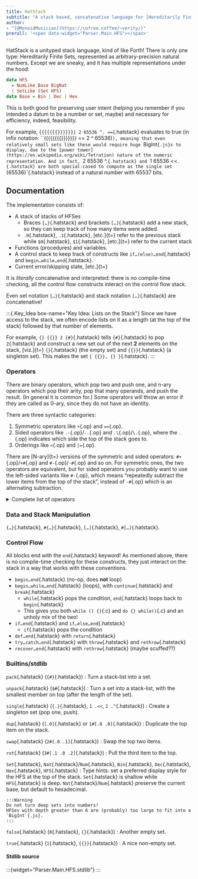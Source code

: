 ```yaml
---
title: HatStack
subtitle: "A stack based, concatenative language for [Hereditarily Finite Sets](hereditarily_finite_sets.html)"
author:
- "[@MonoidMusician](https://cofree.coffee/~verity/)"
preroll: '<span data-widget="Parser.Main.HFS"></span>'
---
```


<script src="assets/js/hfs.js"></script>

HatStack is a unityped stack language, kind of like Forth!
There is only one type: Hereditarily Finite Sets, represented as arbitrary-precision natural numbers.
Except we are sneaky, and it has multiple representations under the hood:

```purescript
data HFS
  = NumLike Base BigNat
  | SetLike (Set HFS)
data Base = Bin | Dec | Hex
```

This is both good for preserving user intent (helping you remember if you intended a datum to be a number or set, maybe) and necessary for efficiency, indeed, feasibility.

For example, `{{{{{{{}}}}}}} 2 65536 ^. ==`{.hatstack} evaluates to true (in infix notation: ``({{{{{{{}}}}}}} == 2 ^ 65536)`), meaning that
even relatively small sets like these would require huge `BigInt`{.js}s to display, due to the [power tower](https://en.wikipedia.org/wiki/Tetration) nature of the numeric representation.
And in fact, `2 65536 ^.`{.hatstack} and `1 65536 <<.`{.hatstack} are both special-cased to compute as the single set `{65536}`{.hatstack} instead of a natural number with 65537 bits.

## Documentation

The implementation consists of:

- A stack of stacks of HFSes
  - Braces `{…}`{.hatstack} and brackets `[…]`{.hatstack} add a new stack, so they can keep track of how many items were added.
  - `.0`{.hatstack}, `.1`{.hatstack}, [etc.]{t=} refer to the previous stack while `$0`{.hatstack}, `$1`{.hatstack}, [etc.]{t=} refer to the current stack
- Functions (procedures) and variables.
- A control stack to keep track of constructs like `if…(else)…end`{.hatstack} and `begin…while…end`{.hatstack}.
- Current error/skipping state, [etc.]{t=}

It is *literally* concatenative and interpreted: there is no compile-time checking, all the control flow constructs interact on the control flow stack.

Even set notation `{…}`{.hatstack} and stack notation `[…]`{.hatstack} are concatenative!

:::{.Key_Idea box-name="Key Idea: Lists on the Stack"}
Since we have access to the stack, we often encode lists on it as a length (at the top of the stack) followed by that number of elements.

For example, `{} {{}} 2 {#}`{.hatstack} tells `{#}`{.hatstack} to pop `2`{.hatstack} and construct a new set out of the next **2** elements on the stack, [viz.]{t=} `{}`{.hatstack} (the empty set) and `{{}}`{.hatstack} (a singleton set).
This makes the set `{ {{}}, {} }`{.hatstack}.
:::

### Operators

There are binary operators, which pop two and push one, and n-ary operators which pop their arity, pop that many operands, and push the result.
(In general it is common for.)
Some operators will throw an error if they are called as 0-ary, since they do not have an identity.

There are three syntactic categories:

1. Symmetric operators like `+`{.op} and `==`{.op}.
2. Sided operators like `.-`{.op}/`-.`{.op} and `.\`{.op}/`\.`{.op}, where the `.`{.op} indicates which side the top of the stack goes to.
3. Orderings like `<`{.op} and `|=`{.op}.

There are [N-ary]{t=} versions of the symmetric and sided operators: `#+`{.op}/`+#`{.op} and `#-`{.op}/`-#`{.op} and so on.
For symmetric ones, the two operators are equivalent, but for sided operators you probably want to use the left-sided variants like `#-`{.op}, which means “repeatedly subtract the lower items from the top of the stack”, instead of `-#`{.op} which is an alternating subtraction.

<details class="Details full-width">
<summary>Complete list of operators</summary>
:::{widget="Parser.Main.HFS.ops"}
:::
</details>

### Data and Stack Manipulation

`{…}`{.hatstack}, `#{…}`{.hatstack}, `[…]`{.hatstack}, `#[…]`{.hatstack}.

### Control Flow

All blocks end with the `end`{.hatstack} keyword!
As mentioned above, there is no compile-time checking for these constructs, they just interact on the stack in a way that works with these conventions.

- `begin…end`{.hatstack} (no-op, does **not** loop)
- `begin…while…end`{.hatstack} (loops), with `continue`{.hatstack} and `break`{.hatstack}
  - `while`{.hatstack} pops the condition, `end`{.hatstack} loops back to `begin`{.hatstack}
  - This gives you both `while () {}`{.c} and `do {} while()`{.c} and an unholy mix of the two!
- `if…end`{.hatstack} and `if…else…end`{.hatstack}
  - `if`{.hatstack} pops the condition
- `def…end`{.hatstack} with `return`{.hatstack}
- `try…catch…end`{.hatstack} with `throw`{.hatstack} and `rethrow`{.hatstack}
- `recover…end`{.hatstack} with `rethrow`{.hatstack} (maybe scuffed??)

### Builtins/stdlib

`pack`{.hatstack} (`{#}`{.hatstack})
:   Turn a stack-list into a set.

`unpack`{.hatstack} (`$#`{.hatstack})
:   Turn a set into a stack-list, with the smallest member on top (after the length of the set).

`single`{.hatstack} (`{.}`{.hatstack}, `1 .<<`, `2 .^`{.hatstack})
:   Create a singleton set (pop one, push).

`dup`{.hatstack} (`[.0]`{.hatstack} or `1#[.0 .0]`{.hatstack})
:   Duplicate the top item on the stack.

`swap`{.hatstack} (`2#[.0 .1]`{.hatstack})
:   Swap the top two items.

`rot`{.hatstack} (`3#[.1 .0 .2]`{.hatstack})
:   Pull the third item to the top.

<!-- bury -->

`Set`{.hatstack}, `Nat`{.hatstack}/`Num`{.hatstack}, `Bin`{.hatstack}, `Dec`{.hatstack}, `Hex`{.hatstack}, `HFS`{.hatstack}
:   Type hints: set a preferred display style for the HFS at the top of the stack.
    `Set`{.hatstack} is shallow while `HFS`{.hatstack} is deep.
    `Nat`{.hatstack}/`Num`{.hatstack} preserve the current base, but default to hexadecimal.

    :::Warning
    Do not turn deep sets into numbers!
    HFSes with depth greater than 6 are (probably) too large to fit into a `BigInt`{.js}.
    :::

`false`{.hatstack} (`0`{.hatstack}, `{}`{.hatstack})
:   Another empty set.

`true`{.hatstack} (`1`{.hatstack}, `{{}}`{.hatstack})
:   A nice non-empty set.

#### Stdlib source

:::{widget="Parser.Main.HFS.stdlib"}
:::
